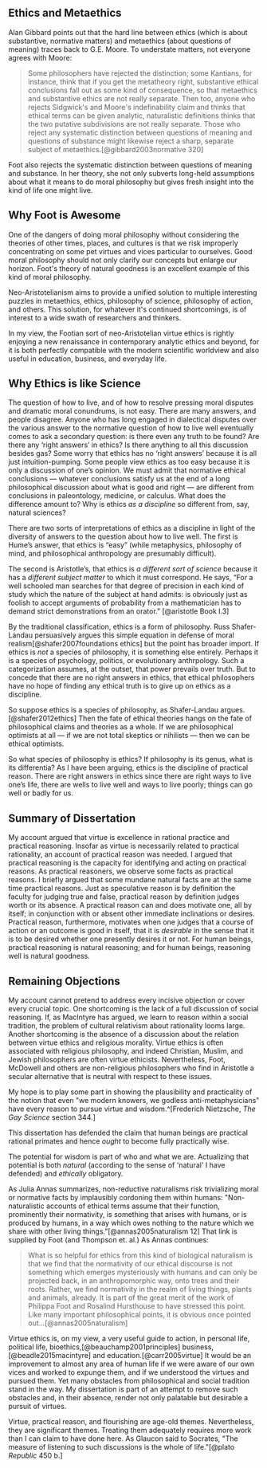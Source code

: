 
## Ethics and Metaethics

Alan Gibbard points out that the hard line between ethics (which is about substantive, normative matters) and metaethics (about questions of meaning) traces back to G.E. Moore. To understate matters, not everyone agrees with Moore:

>Some philosophers have rejected the distinction; some Kantians, for instance, think that if you get the metatheory right, substantive ethical conclusions fall out as some kind of consequence, so that metaethics and substantive ethics are not really separate. Then too, anyone who rejects Sidgwick's and Moore's indefinability claim and thinks that ethical terms can be given analytic, naturalistic definitions thinks that the two putative subdivisions are not really separate. Those who reject any systematic distinction between questions of meaning and questions of substance might likewise reject a sharp, separate subject of metaethics.[@gibbard2003normative 320]

Foot also rejects the systematic distinction between questions of meaning and substance. In her theory, she not only subverts long-held assumptions about what it means to do moral philosophy but gives fresh insight into the kind of life one might live. 

## Why Foot is Awesome

One of the dangers of doing moral philosophy without considering the theories of other times, places, and cultures is that we risk improperly concentrating on some pet virtues and vices particular to ourselves. Good moral philosophy should not only clarify our concepts but enlarge our horizon. Foot's theory of natural goodness is an excellent example of this kind of moral philosophy. 

Neo-Aristotelianism aims to provide a unified solution to multiple interesting puzzles in metaethics, ethics, philosophy of science, philosophy of action, and others. This solution, for whatever it's continued shortcomings, is of interest to a wide swath of researchers and thinkers. 

In my view, the Footian sort of neo-Aristotelian virtue ethics is rightly enjoying a new renaissance in contemporary analytic ethics and beyond, for it is both perfectly compatible with the modern scientific worldview and also useful in education, business, and everyday life. 





## Why Ethics is like Science

The question of how to live, and of how to resolve pressing moral disputes and dramatic moral conundrums, is not easy. There are many answers, and people disagree. Anyone who has long engaged in dialectical disputes over the various answer to the normative question of how to live well eventually comes to ask a secondary question: is there even any truth to be found? Are there any ‘right answers’ in ethics? Is there anything to all this discussion besides gas? Some worry that ethics has no ‘right answers’ because it is all just intuition-pumping. Some people view ethics as too easy because it is only a discussion of one’s opinion.  We must admit that normative ethical conclusions — whatever conclusions satisfy us at the end of a long philosophical discussion about what is good and right — are different from conclusions in paleontology, medicine, or calculus. What does the difference amount to? Why is ethics *as a discipline* so different from, say, natural sciences? 


There are two sorts of interpretations of ethics as a discipline in light of the diversity of answers to the question about how to live well. The first is Hume’s answer, that ethics is “easy” (while metaphysics, philosophy of mind, and philosophical anthropology are presumably difficult). 

The second is Aristotle’s, that ethics is *a different sort of science* because it has a *different subject matter* to which it must correspond. He says, “For a well schooled man searches for that degree of precision in each kind of study which the nature of the subject at hand admits: is obviously just as foolish to accept arguments of probability from a mathematician has to demand strict demonstrations from an orator.” [@aristotle Book I.3]

By the traditional classification, ethics is a form of philosophy. Russ Shafer-Landau persuasively argues this simple equation in defense of moral realism[@shafer2007foundations ethics] but the point has broader import. If ethics is *not* a species of philosophy, it is something else entirely. Perhaps it is a species of psychology, politics, or evolutionary anthrpology. Such a categorization assumes, at the outset, that power prevails over truth. But to concede that there are no right answers in ethics, that ethical philosophers have no hope of finding any ethical truth is to give up on ethics as a discipline. 

So suppose ethics is a species of philosophy, as Shafer-Landau argues.[@shafer2012ethics] Then the fate of ethical theories hangs on the fate of philosophical claims and theories as a whole. If we are philosophical optimists at all — if we are not total skeptics or nihilists — then we can be ethical optimists. 

So what species of philosophy is ethics? If philosophy is its genus, what is its differentia? As I have been arguing, ethics is the discipline of practical reason. There are right answers in ethics since there are right ways to live one’s life, there are wells to live well and ways to live poorly; things can go well or badly for us.

## Summary of Dissertation


My account argued that virtue is excellence in rational practice and practical reasoning.  Insofar as virtue is necessarily related to practical rationality, an account of practical reason was needed.  I argued that practical reasoning is the capacity for identifying and acting on practical reasons. As practical reasoners, we observe some facts as practical reasons. I briefly argued that some mundane natural facts are at the same time practical reasons. Just as speculative reason is by definition the faculty for judging true and false, practical reason by definition judges worth or its absence. A practical reason can and does motivate one, all by itself; in conjunction with or absent other immediate inclinations or desires. Practical reason, furthermore, motivates when one judges that a course of action or an outcome is good in itself, that it is *desirable* in the sense that it is to be desired whether one presently desires it or not. For human beings, practical reasoning is natural reasoning; and for human beings, reasoning well is natural goodness. 


## Remaining Objections

My account cannot pretend to address every incisive objection or cover every crucial topic. One shortcoming is the lack of a full discussion of social reasoning. If, as MacIntyre has argued, we learn to reason within a social tradition, the problem of cultural relativism about rationality looms large. Another shortcoming is the absence of a discussion about the relation between virtue ethics and religious morality. Virtue ethics is often associated with religious philosophy, and indeed Christian, Muslim, and Jewish philosophers are often virtue ethicists. Nevertheless, Foot, McDowell and others are non-religious philosophers who find in Aristotle a secular alternative that is neutral with respect to these issues. 

My hope is to play some part in showing the plausibility and practicality of the notion that even "we modern knowers, we godless anti-metaphysicians" have every reason to pursue virtue and wisdom.^[Frederich Nietzsche, *The Gay Science* section 344.] 







This dissertation has defended the claim that human beings are practical rational primates and hence *ought* to become fully practically wise. 

The potential for wisdom is part of who and what we are. Actualizing that potential is both *natural* (according to the sense of 'natural' I have defended) and *ethically* obligatory. 

As Julia Annas summarizes, non-reductive naturalisms risk trivializing moral or normative facts by implausibly cordoning them within humans: "Non-naturalistic accounts of ethical terms assume that their function, prominently their normativity, is something that arises with humans, or is produced by humans, in a way which owes nothing to the nature which we share with other living things."[@annas2005naturalism 12] That link is supplied by Foot (and Thompson et. al.) As Annas continues: 

>What is so helpful for ethics from this kind of biological naturalism is that we find that the normativity of our ethical discourse is not something which emerges mysteriously with humans and can only be projected back, in an anthropomorphic way, onto trees and their roots. Rather, we find normativity in the realm of living things, plants and animals, already. It is part of the great merit of the work of Philippa Foot and Rosalind Hursthouse to have stressed this point. Like many important philosophical points, it is obvious once pointed out...[@annas2005naturalism]

Virtue ethics is, on my view, a very useful guide to action, in personal life, political life, bioethics,[@beauchamp2001principles] business,[@beadle2015macintyre] and education.[@carr2005virtue] It would be an improvement to almost any area of human life if we were aware of our own vices and worked to expunge them, and if we understood the virtues and pursued them. Yet many obstacles from philosophical and social tradition stand in the way. My dissertation is part of an attempt to remove such obstacles and, in their absence, render not only palatable but desirable a pursuit of virtues. 

Virtue, practical reason, and flourishing are age-old themes. Nevertheless, they are significant themes. Treating them adequately requires more work than I can claim to have done here. As Glaucon said to Socrates, "The measure of listening to such discussions is the whole of life."[@plato *Republic* 450 b.] 
